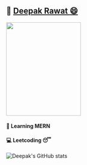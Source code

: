 ## :link: [Deepak Rawat :smile: ](https://deepakr-28.github.io/deepakr28/)

<img src="https://i.imgur.com/iVegJ35.png" width="200" height="250">

  #### :large_blue_circle: Learning MERN
  #### :computer: Leetcoding :sleeping:

![Deepak's GitHub stats](https://github-readme-stats.vercel.app/api?username=DeepakR-28&show_icons=true&theme=radical)
